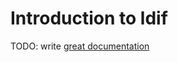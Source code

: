 # Introduction to ldif

TODO: write [great documentation](http://jacobian.org/writing/great-documentation/what-to-write/)
